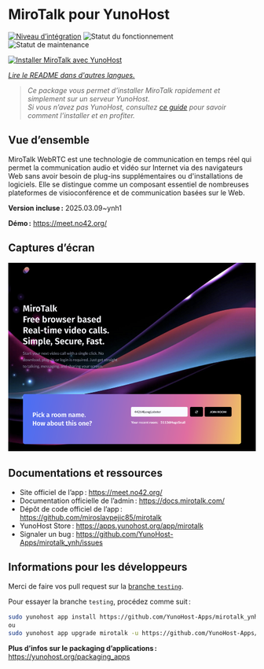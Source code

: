 <!--
Nota bene : ce README est automatiquement généré par <https://github.com/YunoHost/apps/tree/master/tools/readme_generator>
Il NE doit PAS être modifié à la main.
-->

# MiroTalk pour YunoHost

[![Niveau d’intégration](https://apps.yunohost.org/badge/integration/mirotalk)](https://ci-apps.yunohost.org/ci/apps/mirotalk/)
![Statut du fonctionnement](https://apps.yunohost.org/badge/state/mirotalk)
![Statut de maintenance](https://apps.yunohost.org/badge/maintained/mirotalk)

[![Installer MiroTalk avec YunoHost](https://install-app.yunohost.org/install-with-yunohost.svg)](https://install-app.yunohost.org/?app=mirotalk)

*[Lire le README dans d'autres langues.](./ALL_README.md)*

> *Ce package vous permet d’installer MiroTalk rapidement et simplement sur un serveur YunoHost.*  
> *Si vous n’avez pas YunoHost, consultez [ce guide](https://yunohost.org/install) pour savoir comment l’installer et en profiter.*

## Vue d’ensemble

MiroTalk WebRTC est une technologie de communication en temps réel qui permet la communication audio et vidéo sur Internet via des navigateurs Web sans avoir besoin de plug-ins supplémentaires ou d'installations de logiciels. Elle se distingue comme un composant essentiel de nombreuses plateformes de visioconférence et de communication basées sur le Web.


**Version incluse :** 2025.03.09~ynh1

**Démo :** <https://meet.no42.org/>

## Captures d’écran

![Capture d’écran de MiroTalk](./doc/screenshots/screenshot.png)

## Documentations et ressources

- Site officiel de l’app : <https://meet.no42.org/>
- Documentation officielle de l’admin : <https://docs.mirotalk.com/>
- Dépôt de code officiel de l’app : <https://github.com/miroslavpejic85/mirotalk>
- YunoHost Store : <https://apps.yunohost.org/app/mirotalk>
- Signaler un bug : <https://github.com/YunoHost-Apps/mirotalk_ynh/issues>

## Informations pour les développeurs

Merci de faire vos pull request sur la [branche `testing`](https://github.com/YunoHost-Apps/mirotalk_ynh/tree/testing).

Pour essayer la branche `testing`, procédez comme suit :

```bash
sudo yunohost app install https://github.com/YunoHost-Apps/mirotalk_ynh/tree/testing --debug
ou
sudo yunohost app upgrade mirotalk -u https://github.com/YunoHost-Apps/mirotalk_ynh/tree/testing --debug
```

**Plus d’infos sur le packaging d’applications :** <https://yunohost.org/packaging_apps>
